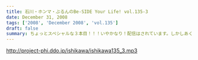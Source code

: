 ```yaml
---
title: 石川・ホンマ・ぶるんのBe-SIDE Your Life! vol.135-3
date: December 31, 2008
tags: ['2008', 'December 2008', 'vol.135']
draft: false
summary: ちょっとスペシャルな３本目！！！いやかなり！配信はされています。しかしあくまでも、いやあえて『雑談！？』として聴いて欲しい３本目。年末にうごめく名物番組へのオマージュがここに。・・・ムフフと始動開始。NAMAE
---
```


http://project-phi.ddo.jp/ishikawa/ishikawa135_3.mp3